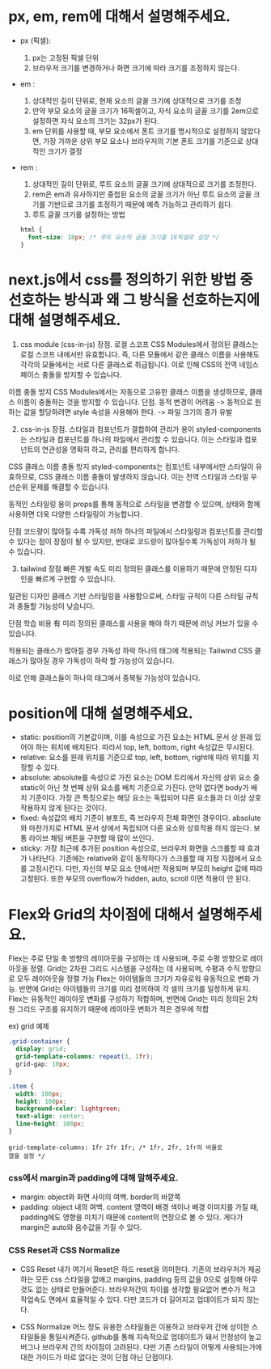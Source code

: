 # px, em, rem에 대해서 설명해주세요.

- px (픽셀):
  1. px는 고정된 픽셀 단위
  2. 브라우저 크기를 변경하거나 화면 크기에 따라 크기를 조정하지 않는다. 

- em :
  1. 상대적인 길이 단위로, 현재 요소의 글꼴 크기에 상대적으로 크기를 조정
  2. 만약 부모 요소의 글꼴 크기가 16픽셀이고, 자식 요소의 글꼴 크기를 2em으로 설정하면 자식 요소의 크기는 32px가 된다.
  3. em 단위를 사용할 때, 부모 요소에서 폰트 크기를 명시적으로 설정하지 않았다면, 가장 가까운 상위 부모 요소나 브라우저의 기본 폰트 크기를 기준으로 상대적인 크기가 결정 

- rem :
  1. 상대적인 길이 단위로, 루트 요소의 글꼴 크기에 상대적으로 크기를 조정한다.
  2. rem은 em과 유사하지만 중첩된 요소의 글꼴 크기가 아닌 루트 요소의 글꼴 크기를 기반으로 크기를 조정하기 때문에 예측 가능하고 관리하기 쉽다. 
  3. 루트 글꼴 크기를 설정하는 방법
  ```css
  html {
    font-size: 18px; /* 루트 요소의 글꼴 크기를 18픽셀로 설정 */
  }
  ```

# next.js에서 css를 정의하기 위한 방법 중 선호하는 방식과 왜 그 방식을 선호하는지에 대해 설명해주세요.

1. css module  (css-in-js)
장점. 로컬 스코프
CSS Modules에서 정의된 클래스는 로컬 스코프 내에서만 유효합니다. 즉, 다른 모듈에서 같은 클래스 이름을 사용해도 각각의 모듈에서는 서로 다른 클래스로 취급됩니다. 이로 인해 CSS의 전역 네임스페이스 충돌을 방지할 수 있습니다.

이름 충돌 방지
CSS Modules에서는 자동으로 고유한 클래스 이름을 생성하므로, 클래스 이름이 충돌하는 것을 방지할 수 있습니다.
단점. 동적 변경이 어려움 -> 동적으로 원하는 값을 할당하려면 style 속성을 사용해야 한다. -> 파일 크기의 증가 유발

2. css-in-js
장점. 스타일과 컴포넌트가 결합하여 관리가 용이
styled-components는 스타일과 컴포넌트를 하나의 파일에서 관리할 수 있습니다. 이는 스타일과 컴포넌트의 연관성을 명확히 하고, 관리를 편리하게 합니다.

CSS 클래스 이름 충돌 방지
styled-components는 컴포넌트 내부에서만 스타일이 유효하므로, CSS 클래스 이름 충돌이 발생하지 않습니다. 이는 전역 스타일과 스타일 우선순위 문제를 해결할 수 있습니다.

동적인 스타일링 용이
props를 통해 동적으로 스타일을 변경할 수 있으며, 상태와 함께 사용하면 더욱 다양한 스타일링이 가능합니다.

단점
코드량이 많아질 수록 가독성 저하
하나의 파일에서 스타일링과 컴포넌트를 관리할 수 있다는 점이 장점이 될 수 있지만, 반대로 코드량이 많아질수록 가독성이 저하가 될 수 있습니다.

3. tailwind
장점
빠른 개발 속도
미리 정의된 클래스를 이용하기 때문에 안정된 디자인을 빠르게 구현할 수 있습니다.

일관된 디자인
클래스 기반 스타일링을 사용함으로써, 스타일 규칙이 다른 스타일 규칙과 충돌할 가능성이 낮습니다.

단점
학습 비용 有
미리 정의된 클래스를 사용을 해야 하기 때문에 러닝 커브가 있을 수 있습니다.

적용되는 클래스가 많아질 경우 가독성 하락
하나의 태그에 적용되는 Tailwind CSS 클래스가 많아질 경우 가독성이 하락 할 가능성이 있습니다.

이로 인해 클래스들이 하나의 태그에서 중복될 가능성이 있습니다.

# position에 대해 설명해주세요.

- static: position의 기본값이며, 이를 속성으로 가진 요소는 HTML 문서 상 원래 있어야 하는 위치에 배치된다. 따라서 top, left, bottom, right 속성값은 무시된다.
- relative: 요소를 원래 위치를 기준으로 top, left, bottom, right에 따라 위치를 지정할 수 있다.
- absolute: absolute를 속성으로 가진 요소는 DOM 트리에서 자신의 상위 요소 중 static이 아닌 첫 번째 상위 요소를 배치 기준으로 가진다. 만약 없다면 body가 배치 기준이다. 가장 큰 특징으로는 해당 요소는 독립되어 다른 요소들과 더 이상 상호작용하지 않게 된다는 것이다.
- fixed: 속성값의 배치 기준이 뷰포트, 즉 브라우저 전체 화면인 경우이다. absolute와 마찬가지로 HTML 문서 상에서 독립되어 다른 요소와 상호작용 하지 않는다. 보통 라이브 채팅 버튼을 구현할 때 많이 쓰인다.
- sticky: 가장 최근에 추가된 position 속성으로, 브라우저 화면을 스크롤할 때 효과가 나타난다. 기존에는 relative와 같이 동작하다가 스크롤할 때 지정 지점에서 요소를 고정시킨다. 다만, 자신의 부모 요소 안에서만 적용되며 부모의 height 값에 따라 고정된다. 또한 부모의 overflow가 hidden, auto, scroll 이면 적용이 안 된다.

# Flex와 Grid의 차이점에 대해서 설명해주세요.

Flex는 주로 단일 축 방향의 레이아웃을 구성하는 데 사용되며, 주로 수평 방향으로 레이아웃을 정렬. 
Grid는 2차원 그리드 시스템을 구성하는 데 사용되며, 수평과 수직 방향으로 모두 레이아웃을 정렬 가능 
Flex는 아이템들의 크기가 자유로워 유동적으로 변화 가능. 반면에 Grid는 아이템들의 크기를 미리 정의하여 각 셀의 크기를 일정하게 유지. 
Flex는 유동적인 레이아웃 변화를 구성하기 적합하며, 반면에 Grid는 미리 정의된 2차원 그리드 구조를 유지하기 때문에 레이아웃 변화가 적은 경우에 적합

ex) grid 예제 
```css
.grid-container {
  display: grid;
  grid-template-columns: repeat(3, 1fr); 
  grid-gap: 10px;
}

.item {
  width: 100px;
  height: 100px;
  background-color: lightgreen;
  text-align: center;
  line-height: 100px;
}
```

<code>grid-template-columns: 1fr 2fr 1fr; /* 1fr, 2fr, 1fr의 비율로 열을 설정 */</code>

### css에서 margin과 padding에 대해 말해주세요.

- margin: object와 화면 사이의 여백. border의 바깥쪽
- padding: object 내의 여백. content 영역이 배경 색이나 배경 이미지를 가질 때, padding에도 영향을 미치기 때문에 content의 연장으로 볼 수 있다.
게다가 margin은 auto와 음수값을 가질 수 있다.

### CSS Reset과 CSS Normalize

- CSS Reset
    내가 여기서 Reset은 하드 reset을 의미한다. 기존의 브라우저가 제공하는 모든 css 스타일을 없애고 margins, padding 등의 값을 0으로 설정해 아무것도 없는 상태로 만들어준다. 브라우저간의 차이를 생각할 필요없어 변수가 적고 작업속도 면에서 효율적일 수 있다. 다만 코드가 더 길어지고 업데이트가 되지 않는다.
    
- CSS Normalize
    어느 정도 유용한 스타일들은 이용하고 브라우저 간에 상이한 스타일들을 통일시켜준다. github를 통해 지속적으로 업데이트가 돼서 안정성이 높고 버그나 브라우저 간의 차이점이 고려된다. 다만 기존 스타일이 어떻게 사용되는가에 대한 가이드가 따로 없다는 것이 단점 아닌 단점이다.
